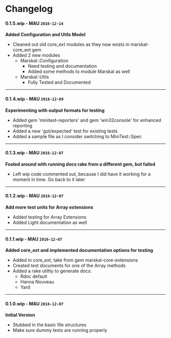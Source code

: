 # Changelog

#### 0.1.5.wip - MAU `2016-12-14`  
**Added Configuration and Utils Model**

* Cleaned out old core_ext modules as they now exists in marskal-core_ext gem
* Added 2 new modules
    * Marskal::Configuration
        * Need testing and documentation
        * Added some methods to module Marskal as well
    * Marskal::Utils
        * Fully Tested and Documented
        
---

#### 0.1.4.wip - MAU `2016-12-09`  
**Experimenting with output formats for testing**

* Added gem 'minitest-reporters' and gem 'win32console' for enhanced reporting
* Added a new 'got/expected' test for existing tests
* Added a sample file as I consider switching to MiniTest::Spec

---

#### 0.1.3.wip - MAU `2016-12-07`  
**Fooled around with running docs rake from a different gem, but failed**

* Left wip code commented out, because I did have it working for a moment in time. Go back to it later

---

#### 0.1.2.wip - MAU `2016-12-07`  
**Add more test units for Array extensions**

* Added testing for Array Extensions
* Added Light documentation as well

---
#### 0.1.1.wip - MAU `2016-12-07`  
**Added core_ext and implemented documentation options for testing**

* Added in core_ext, take from gem marskal-core-extensions
* Created test documents for one of the Array methods
* Added a rake utiltiy to generate docs:
    * Rdoc default
    * Hanna Nouveau
    * Yard
    
---

#### 0.1.0.wip - MAU `2016-12-07`  
**Initial Version**

* Stubbed in the basic file structures
* Make sure dummy tests are running properly



